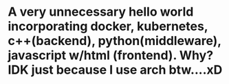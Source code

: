 # A very unnecessary hello world incorporating docker, kubernetes, c++(backend), python(middleware), javascript w/html (frontend). Why? IDK just because I use arch btw....xD
